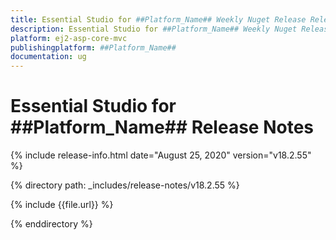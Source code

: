 ```yaml
---
title: Essential Studio for ##Platform_Name## Weekly Nuget Release Release Notes  
description: Essential Studio for ##Platform_Name## Weekly Nuget Release Release Notes  
platform: ej2-asp-core-mvc
publishingplatform: ##Platform_Name##
documentation: ug
---
```


# Essential Studio for  ##Platform_Name##  Release Notes  

{% include release-info.html date="August 25, 2020"   version="v18.2.55"  %} 

{% directory path: _includes/release-notes/v18.2.55 %}

{% include {{file.url}} %}

{% enddirectory %}
